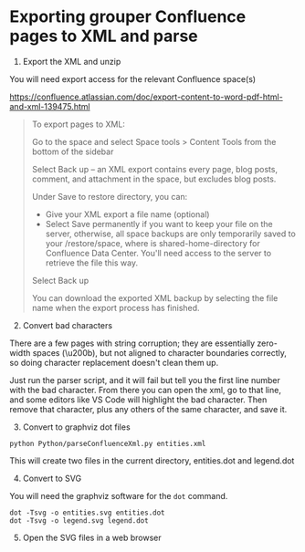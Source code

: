 # Exporting grouper Confluence pages to XML and parse

1) Export the XML and unzip

You will need export access for the relevant Confluence space(s)

https://confluence.atlassian.com/doc/export-content-to-word-pdf-html-and-xml-139475.html

> To export pages to XML:
> 
> Go to the space and select Space tools > Content Tools from the bottom of the sidebar
> 
> Select Back up – an XML export contains every page, blog posts, comment, and attachment in the space, but excludes blog posts.
> 
> Under Save to restore directory, you can:
> - Give your XML export a file name (optional)
> - Select Save permanently if you want to keep your file on the server, otherwise, all space backups are only temporarily saved to your <home-directory>/restore/space, where <home-directory> is shared-home-directory for Confluence Data Center. You'll need access to the server to retrieve the file this way.
> 
> Select Back up
> 
> You can download the exported XML backup by selecting the file name when the export process has finished.


2) Convert bad characters

There are a few pages with string corruption; they are essentially zero-width spaces (\u200b), but not aligned to character boundaries correctly, so doing character replacement doesn't clean them up.

Just run the parser script, and it will fail but tell you the first line number with the bad character. From there you can open the xml, go to that line, and some editors like VS Code will highlight the bad character. Then remove that character, plus any others of the same character, and save it.


3) Convert to graphviz dot files

`python Python/parseConfluenceXml.py entities.xml`

This will create two files in the current directory, entities.dot and legend.dot

4) Convert to SVG

You will need the graphviz software for the `dot` command.

```
dot -Tsvg -o entities.svg entities.dot
dot -Tsvg -o legend.svg legend.dot
```

5) Open the SVG files in a web browser
